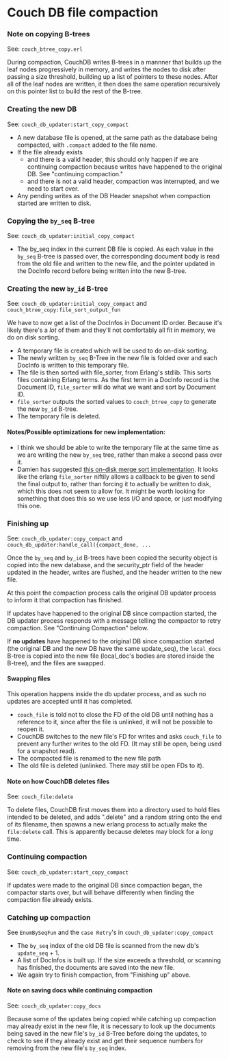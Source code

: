 # Couch DB file compaction

### Note on copying B-trees
See: `couch_btree_copy.erl`

During compaction, CouchDB writes B-trees in a mannner that builds up the leaf
nodes progressively in memory, and writes the nodes to disk after passing a size
threshold, building up a list of pointers to these nodes. After all of the leaf
nodes are written, it then does the same operation recursively on this pointer
list to build the rest of the B-tree.

### Creating the new DB
See: `couch_db_updater:start_copy_compact`

 - A new database file is opened, at the same path as the database being
compacted, with `.compact` added to the file name.
 - If the file already exists
    - and there is a valid header, this should only happen if we are continuing
      compaction because writes have happened to the original DB. See
      "continuing compaction."
    - and there is not a valid header, compaction was interrupted, and we need
      to start over.
 - Any pending writes as of the DB Header snapshot when compaction started are
   written to disk.

### Copying the `by_seq` B-tree
See: `couch_db_updater:initial_copy_compact`

 - The by_seq index in the current DB file is copied. As each value in the
   `by_seq` B-tree is passed over, the corresponding document body is read from
   the old file and written to the new file, and the pointer updated in the
   DocInfo record before being written into the new B-tree.

### Creating the new `by_id` B-tree
See: `couch_db_updater:initial_copy_compact` and `couch_btree_copy:file_sort_output_fun`

We have to now get a list of the DocInfos in Document ID order. Because it's
likely there's a *lot* of them and they'll not comfortably all fit in memory, we
do on disk sorting.

 - A temporary file is created which will be used to do on-disk sorting.
 - The newly written `by_seq` B-Tree in the new file is folded over and each
   DocInfo is written to this temporary file.
 - The file is then sorted with file_sorter, from Erlang's stdlib. This sorts
   files containing Erlang terms. As the first term in a DocInfo record is the
   Document ID, `file_sorter` will do what we want and sort by Document ID.
 - `file_sorter` outputs the sorted values to `couch_btree_copy` to generate the
   new `by_id` B-tree.
 - The temporary file is deleted.

#### Notes/Possible optimizations for new implementation:

 - I think we should be able to write the temporary file at the same time as we are
   writing the new `by_seq` tree, rather than make a second pass over it.
 - Damien has suggested [this on-disk merge sort
   implementation](http://www.efgh.com/software/mergesor.htm). It looks like the
   erlang `file_sorter` niftily allows a callback to be given to send the final
   output to, rather than forcing it to actually be written to disk, which this
   does not seem to allow for. It might be worth looking for something that does
   this so we use less I/O and space, or just modifying this one.

### Finishing up
See: `couch_db_updater:copy_compact` and
`couch_db_updater:handle_call({compact_done, ...`

Once the `by_seq` and `by_id` B-trees have been copied the security object is
copied into the new database, and the security_ptr field of the header updated
in the header, writes are flushed, and the header written to the new file.

At this point the compaction process calls the original DB updater process to
inform it that compaction has finished.

If updates have happened to the original DB since compaction started, the DB
updater process responds with a message telling the compactor to retry
compaction. See "Continuing Compaction" below.

If **no updates** have happened to the original DB since compaction started (the
original DB and the new DB have the same update\_seq), the `local_docs` B-tree is
copied into the new file (local\_doc's bodies are stored inside the B-tree), and
the files are swapped.

#### Swapping files

This operation happens inside the db updater process, and as
such no updates are accepted until it has completed.

 - `couch_file` is told not to close the FD of the old DB until nothing has a
   reference to it, since after the file is unlinked, it will not be possible to
   reopen it.
 - CouchDB switches to the new file's FD for writes and asks `couch_file` to
   prevent any further writes to the old FD. (It may still be open, being used
   for a snapshot read).
 - The compacted file is renamed to the new file path
 - The old file is deleted (unlinked. There may still be open FDs to it).

#### Note on how CouchDB deletes files
See: `couch_file:delete`

To delete files, CouchDB first moves them into a directory used to hold files
intended to be deleted, and adds ".delete" and a random string onto the end of
its filename, then spawns a new erlang process to actually make the
`file:delete` call. This is apparently because deletes may block for a *long*
time.

### Continuing compaction
See: `couch_db_updater:start_copy_compact`

If updates were made to the original DB since compaction began, the compactor
starts over, but will behave differently when finding the compaction
file already exists.

### Catching up compaction
See `EnumBySeqFun` and the `case Retry`'s in `couch_db_updater:copy_compact`

 - The `by_seq` index of the old DB file is scanned from the new db's
   `update_seq` + 1.
 - A list of DocInfos is built up. If the size exceeds a threshold, or scanning
   has finished, the documents are saved into the new file.
 - We again try to finish compaction, from "Finishing up" above.

#### Note on saving docs while continuing compaction
See: `couch_db_updater:copy_docs`

Because some of the updates being copied while catching up compaction may
already exist in the new file, it is necessary to look up the documents being
saved in the new file's `by_id` B-Tree before doing the updates, to check to see
if they already exist and get their sequence numbers for removing from the new
file's `by_seq` index.
